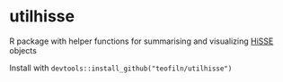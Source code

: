 # utilhisse
R package with helper functions for summarising and visualizing [HiSSE](https://cran.r-project.org/web/packages/hisse/index.html) objects


Install with
`devtools::install_github("teofiln/utilhisse")`
